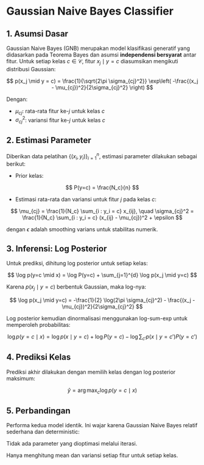 # Gaussian Naive Bayes Classifier

## 1. Asumsi Dasar

Gaussian Naive Bayes (GNB) merupakan model klasifikasi generatif yang didasarkan pada Teorema Bayes dan asumsi **independensi bersyarat** antar fitur. Untuk setiap kelas $c \in \mathcal{C}$, fitur $x_j \mid y = c$ diasumsikan mengikuti distribusi Gaussian:

$$
p(x_j \mid y = c) = \frac{1}{\sqrt{2\pi \sigma_{cj}^2}} \exp\left( -\frac{(x_j - \mu_{cj})^2}{2\sigma_{cj}^2} \right)
$$

Dengan:

* $\mu_{cj}$: rata-rata fitur ke-$j$ untuk kelas $c$
* $\sigma_{cj}^2$: variansi fitur ke-$j$ untuk kelas $c$

## 2. Estimasi Parameter

Diberikan data pelatihan $\{(x_i, y_i)\}_{i=1}^n$, estimasi parameter dilakukan sebagai berikut:

* Prior kelas:

$$
P(y=c) = \frac{N_c}{n}
$$

* Estimasi rata-rata dan variansi untuk fitur $j$ pada kelas $c$:

$$
\mu_{cj} = \frac{1}{N_c} \sum_{i : y_i = c} x_{ij}, \quad
\sigma_{cj}^2 = \frac{1}{N_c} \sum_{i : y_i = c} (x_{ij} - \mu_{cj})^2 + \epsilon
$$

dengan $\epsilon$ adalah smoothing varians untuk stabilitas numerik.

## 3. Inferensi: Log Posterior

Untuk prediksi, dihitung log posterior untuk setiap kelas:

$$
\log p(y=c \mid x) = \log P(y=c) + \sum_{j=1}^{d} \log p(x_j \mid y=c)
$$

Karena $p(x_j \mid y=c)$ berbentuk Gaussian, maka log-nya:

$$
\log p(x_j \mid y=c) = -\frac{1}{2} \log(2\pi \sigma_{cj}^2) - \frac{(x_j - \mu_{cj})^2}{2\sigma_{cj}^2}
$$

Log posterior kemudian dinormalisasi menggunakan log-sum-exp untuk memperoleh probabilitas:

$$
\log p(y=c \mid x) = \log p(x \mid y=c) + \log P(y=c) - \log \sum_{c'} p(x \mid y=c') P(y=c')
$$

## 4. Prediksi Kelas

Prediksi akhir dilakukan dengan memilih kelas dengan log posterior maksimum:

$$
\hat{y} = \arg\max_c \log p(y=c \mid x)
$$

## 5. Perbandingan
Performa kedua model identik. Ini wajar karena Gaussian Naive Bayes relatif sederhana dan deterministic:

Tidak ada parameter yang dioptimasi melalui iterasi.

Hanya menghitung mean dan variansi setiap fitur untuk setiap kelas.